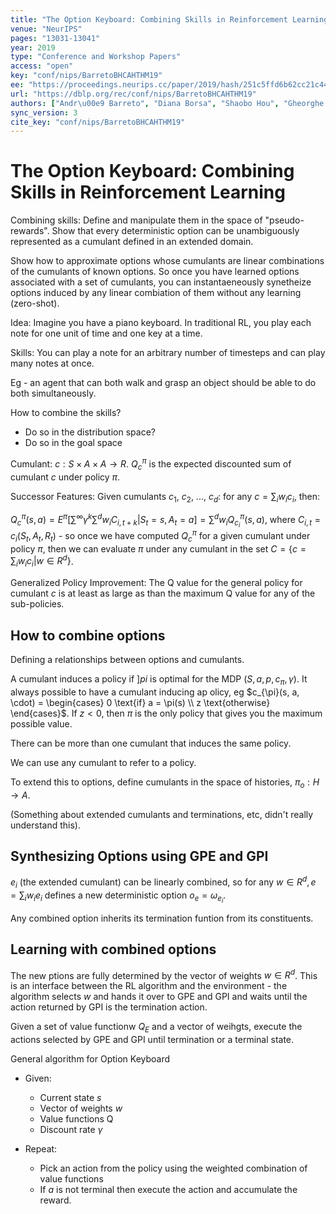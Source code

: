 ```yaml
---
title: "The Option Keyboard: Combining Skills in Reinforcement Learning."
venue: "NeurIPS"
pages: "13031-13041"
year: 2019
type: "Conference and Workshop Papers"
access: "open"
key: "conf/nips/BarretoBHCAHTHM19"
ee: "https://proceedings.neurips.cc/paper/2019/hash/251c5ffd6b62cc21c446c963c76cf214-Abstract.html"
url: "https://dblp.org/rec/conf/nips/BarretoBHCAHTHM19"
authors: ["Andr\u00e9 Barreto", "Diana Borsa", "Shaobo Hou", "Gheorghe Comanici", "Eser Ayg\u00fcn", "Philippe Hamel", "Daniel Toyama", "Jonathan J. Hunt", "Shibl Mourad", "David Silver", "Doina Precup"]
sync_version: 3
cite_key: "conf/nips/BarretoBHCAHTHM19"
---
```

# The Option Keyboard: Combining Skills in Reinforcement Learning

Combining skills: Define and manipulate them in the space of "pseudo-rewards". Show that
every deterministic option can be unambiguously represented as a cumulant defined
in an extended domain.

Show how to approximate options whose cumulants are linear combinations of the cumulants of known
options. So once you have learned options associated with a set of cumulants, you can instantaeneously
synetheize options induced by any linear combiation of them without any learning (zero-shot).

Idea: Imagine you have a piano keyboard. In traditional RL, you play each note for one unit of time
and one key at a time.

Skills: You can play a note for an arbitrary number of timesteps and can play many notes at once.

Eg - an agent that can both walk and grasp an object should be able to do both simultaneously.

How to combine the skills?
 - Do so in the distribution space?
 - Do so in the goal space


Cumulant: $c: S \times A \times A \to R$. $Q^{\pi}_c$ is the expected discounted sum of cumulant $c$
under policy $\pi$.

Successor Features: Given cumulants $c_1$, $c_2$, ..., $c_d$: for any $c = \sum_i w_i c_i$, then:

$Q^{\pi}_c(s, a) = E^{\pi} [\sum^{\infty} \gamma^k \sum^d w_i C_{i, t + k}|S_t = s, A_t = a] = \sum^d w_i Q^{\pi}_{c_i} (s, a)$,
where $C_{i, t} = c_i(S_t, A_t, R_t)$ - so once we have computed $Q^{\pi}_c$ for a given cumulant under policy $\pi$,
then we can evaluate $\pi$ under any cumulant in the set $C = \{ c = \sum_i w_i c_i | w \in R^d \}$.

Generalized Policy Improvement: The Q value for the general policy for cumulant $c$ is at least as large as
than the maximum Q value for any of the sub-policies.

## How to combine options

Defining a relationships between options and cumulants.

A cumulant induces a policy if $]pi$ is optimal for the MDP $(S, a, p, c_{\pi}, \gamma)$. It
always possible to have a cumulant inducing ap olicy, eg
$c_{\pi}(s, a, \cdot) = \begin{cases} 0 \text{if} a = \pi(s) \\ z \text{otherwise} \end{cases}$. If
$z < 0$, then $\pi$ is the only policy that gives you the maximum possible value.

There can be more than one cumulant that induces the same policy.

We can use any cumulant to refer to a policy.

To extend this to options, define cumulants in the space of histories, $\pi_o : H \to A$.

(Something about extended cumulants and terminations, etc, didn't really understand this).


## Synthesizing Options using GPE and GPI


$e_i$ (the extended cumulant) can be linearly combined, so for any $w \in R^d, e = \sum_i w_i e_i$ defines a new deterministic
option $o_e = \omega_{e_i}$.

Any combined option inherits its termination funtion from its constituents.

## Learning with combined options

The new ptions are fully determined by the vector of weights $w \in R^d$. This is an
interface between the RL algorithm and the environment - the algorithm selects
$w$ and hands it over to GPE and GPI and waits until the action returned by GPI
is the termination action.

Given a set of value functionw $Q_E$ and a vector of weihgts, execute
the actions selected by GPE and GPI until termination or a terminal state.

General algorithm for Option Keyboard

 - Given:
   - Current state $s$
   - Vector of weights $w$
   - Value functions Q
   - Discount rate $\gamma$

 - Repeat:
   - Pick an action from the policy using the weighted combination of value functions
    - If $a$ is not terminal then execute the action and accumulate the reward.